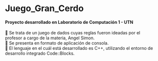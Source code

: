 # Juego_Gran_Cerdo

#### Proyecto desarrollado en Laboratorio de Computación 1 - UTN 
:game_die: Se trata de un juego de dados cuyas reglas fueron ideadas por el profesor a cargo de la materia, Angel Simon. <br/>
:game_die: Se presenta en formato de aplicación de consola. <br/>
:game_die: El lenguaje en el cuál está desarrollado es C++, utilizando el entorno de desarrollo integrado Code::Blocks. <br/>

